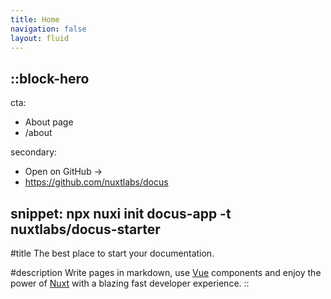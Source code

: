 ```yaml
---
title: Home
navigation: false
layout: fluid
---
```


::block-hero
---
cta:
  - About page
  - /about

secondary:
  - Open on GitHub →
  - https://github.com/nuxtlabs/docus

snippet: npx nuxi init docus-app -t nuxtlabs/docus-starter
---
#title
The best place to start your documentation.

#description
Write pages in markdown, use [Vue](https://vuejs.org) components and enjoy the power of [Nuxt](https://nuxtjs.org) with a blazing fast developer experience.
::
